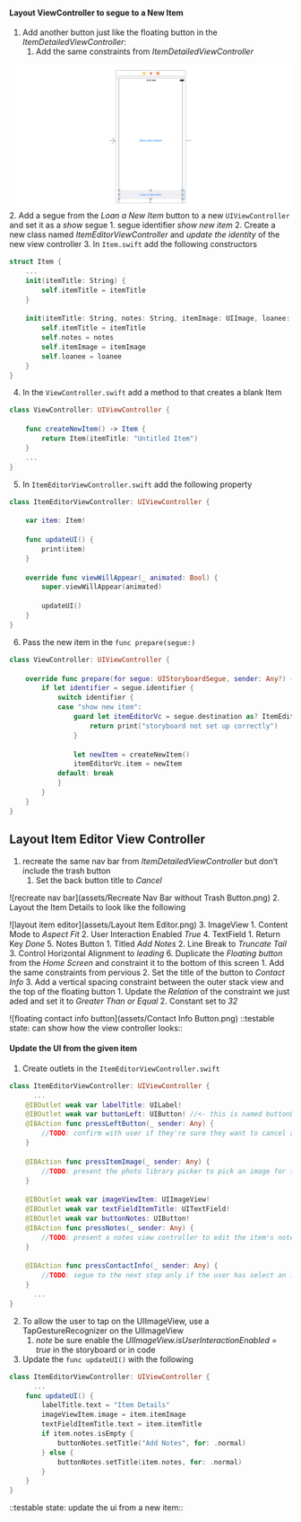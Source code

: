 #### Layout ViewController to segue to a New Item
1. Add another button just like the floating button in the *ItemDetailedViewController*:
	1. Add the same constraints from *ItemDetailedViewController*

![floating button](assets/Slice.png)
2. Add a segue from the *Loan a New Item* button to a new `UIViewController` and set it as a *show* segue
	1. segue identifier *show new item*
	2. Create a new class named *ItemEditorViewController* and *update the identity* of the new view controller
3. In `Item.swift` add the following constructors
```swift
struct Item {
    ...
    init(itemTitle: String) {
        self.itemTitle = itemTitle
    }

    init(itemTitle: String, notes: String, itemImage: UIImage, loanee: Loanee?) {
        self.itemTitle = itemTitle
        self.notes = notes
        self.itemImage = itemImage
        self.loanee = loanee
    }
}
```
4. In the `ViewController.swift` add a method to that creates a blank Item
```swift
class ViewController: UIViewController {

    func createNewItem() -> Item {
        return Item(itemTitle: "Untitled Item")
    }
    ...
}
```
5. In `ItemEditorViewController.swift` add the following property
```swift
class ItemEditorViewController: UIViewController {

    var item: Item!

    func updateUI() {
        print(item)
    }

    override func viewWillAppear(_ animated: Bool) {
        super.viewWillAppear(animated)

        updateUI()
    }
}
```
6. Pass the new item in the `func prepare(segue:)`
```swift
class ViewController: UIViewController {

    override func prepare(for segue: UIStoryboardSegue, sender: Any?) {
        if let identifier = segue.identifier {
            switch identifier {
            case "show new item":
                guard let itemEditorVc = segue.destination as? ItemEditorViewController else {
                    return print("storyboard not set up correctly")
                }

                let newItem = createNewItem()
                itemEditorVc.item = newItem
            default: break
            }
        }
    }
}
```

## Layout Item Editor View Controller
1. recreate the same nav bar from *ItemDetailedViewController* but don’t include the trash button
	1. Set the back button title to *Cancel*

![recreate nav bar](assets/Recreate Nav Bar without Trash Button.png)
2. Layout the Item Details to look like the following

![layout item editor](assets/Layout Item Editor.png)
3. ImageView
	1. Content Mode to *Aspect Fit*
	2. User Interaction Enabled *True*
4. TextField
	1. Return Key *Done*
5. Notes Button
	1. Titled *Add Notes*
	2. Line Break to *Truncate Tail*
	3. Control Horizontal Alignment to *leading*
6. Duplicate the *Floating button* from the *Home Screen* and constraint it to the bottom of this screen
	1. Add the same constraints from pervious
	2. Set the title of the button to *Contact Info*
	3. Add a vertical spacing constraint between the outer stack view and the top of the floating button
		1. Update the *Relation* of the constraint we just aded and set it to *Greater Than or Equal*
		2. Constant set to *32*

![floating contact info button](assets/Contact Info Button.png)
::testable state: can show how the view controller looks::

#### Update the UI from the given item
1. Create outlets in the `ItemEditorViewController.swift`
```swift
class ItemEditorViewController: UIViewController {
	  ...
    @IBOutlet weak var labelTitle: UILabel!
    @IBOutlet weak var buttonLeft: UIButton! //<- this is named buttonLeft because this button will have two different titles: Cancel for adding a new item and Done for editing an existing item
    @IBAction func pressLeftButton(_ sender: Any) {
        //TODO: confirm with user if they're sure they want to cancel adding a new item
    }

    @IBAction func pressItemImage(_ sender: Any) {
        //TODO: present the photo library picker to pick an image for the item
    }

    @IBOutlet weak var imageViewItem: UIImageView!
    @IBOutlet weak var textFieldItemTitle: UITextField!
    @IBOutlet weak var buttonNotes: UIButton!
    @IBAction func pressNotes(_ sender: Any) {
        //TODO: present a notes view controller to edit the item's notes
    }

    @IBAction func pressContactInfo(_ sender: Any) {
        //TODO: segue to the next step only if the user has select an image and added an item title
    }
	  ...
}
```
2. To allow the user to tap on the UIImageView, use a TapGestureRecognizer on the UIImageView
	1. *note* be sure enable the *UIImageView.isUserInteractionEnabled = true* in the storyboard or in code
3. Update the `func updateUI()` with the following
```swift
class ItemEditorViewController: UIViewController {
	  ...
    func updateUI() {
        labelTitle.text = "Item Details"
        imageViewItem.image = item.itemImage
        textFieldItemTitle.text = item.itemTitle
        if item.notes.isEmpty {
            buttonNotes.setTitle("Add Notes", for: .normal)
        } else {
            buttonNotes.setTitle(item.notes, for: .normal)
        }
    }
}
```
::testable state: update the ui from a new item::
